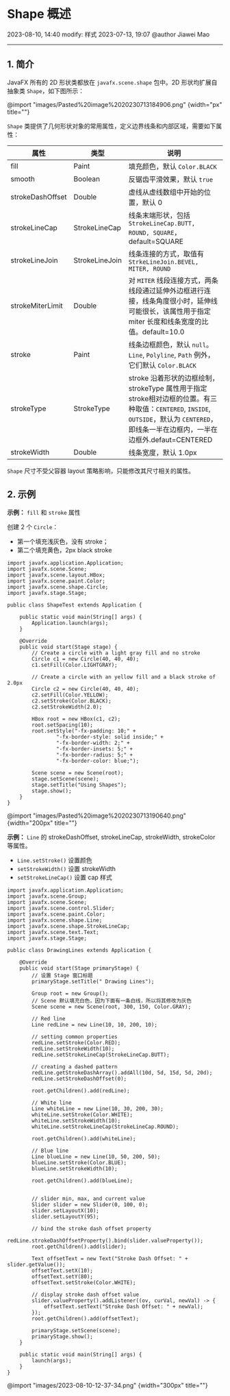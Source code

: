 # Shape 概述

2023-08-10, 14:40
modify: 样式
2023-07-13, 19:07
@author Jiawei Mao
****
## 1. 简介

JavaFX 所有的 2D 形状类都放在 `javafx.scene.shape` 包中。2D 形状均扩展自抽象类 `Shape`，如下图所示：

@import "images/Pasted%20image%2020230713184906.png" {width="px" title=""}

`Shape` 类提供了几何形状对象的常用属性，定义边界线条和内部区域，需要如下属性：

| 属性             | 类型           | 说明              | 
| ---------------- | -------------- | ---------------- |
| fill             | Paint          | 填充颜色，默认 `Color.BLACK`           | 
| smooth           | Boolean        | 反锯齿平滑效果，默认 `true`            |                
| strokeDashOffset | Double         | 虚线从虚线数组中开始的位置，默认 0    |
| strokeLineCap    | StrokeLineCap  | 线条末端形状，包括 `StrokeLineCap.BUTT, ROUND, SQUARE`，default=SQUARE     |
| strokeLineJoin   | StrokeLineJoin | 线条连接的方式，取值有 `StrkeLineJoin.BEVEL, MITER, ROUND`             |
| strokeMiterLimit | Double         | 对 `MITER` 线段连接方式，两条线段通过延伸外边框进行连接，线条角度很小时，延伸线可能很长，该属性用于指定 miter 长度和线条宽度的比值。default=10.0   |
| stroke           | Paint          | 线条边框颜色，默认 `null`。`Line`, `Polyline`, `Path` 例外，它们默认 `Color.BLACK`               |
| strokeType       | StrokeType     | stroke 沿着形状的边框绘制，strokeType 属性用于指定stroke相对边框的位置。有三种取值：`CENTERED`, `INSIDE`, `OUTSIDE`，默认为 `CENTERED`，即线条一半在边框内，一半在边框外.defaut=CENTERED |
| strokeWidth      | Double         | 线条宽度，默认 1.0px                                        |                 |

`Shape` 尺寸不受父容器 layout 策略影响，只能修改其尺寸相关的属性。

## 2. 示例

**示例：** `fill` 和 `stroke` 属性

创建 2 个 `Circle`：

- 第一个填充浅灰色，没有 stroke；
- 第二个填充黄色，2px black stroke

```java{.line-numbers}
import javafx.application.Application;
import javafx.scene.Scene;
import javafx.scene.layout.HBox;
import javafx.scene.paint.Color;
import javafx.scene.shape.Circle;
import javafx.stage.Stage;

public class ShapeTest extends Application {

    public static void main(String[] args) {
        Application.launch(args);
    }

    @Override
    public void start(Stage stage) {
        // Create a circle with a light gray fill and no stroke
        Circle c1 = new Circle(40, 40, 40);
        c1.setFill(Color.LIGHTGRAY);

        // Create a circle with an yellow fill and a black stroke of 2.0px
        Circle c2 = new Circle(40, 40, 40);
        c2.setFill(Color.YELLOW);
        c2.setStroke(Color.BLACK);
        c2.setStrokeWidth(2.0);

        HBox root = new HBox(c1, c2);
        root.setSpacing(10);
        root.setStyle("-fx-padding: 10;" +
                "-fx-border-style: solid inside;" +
                "-fx-border-width: 2;" +
                "-fx-border-insets: 5;" +
                "-fx-border-radius: 5;" +
                "-fx-border-color: blue;");

        Scene scene = new Scene(root);
        stage.setScene(scene);
        stage.setTitle("Using Shapes");
        stage.show();
    }
}
```

@import "images/Pasted%20image%2020230713190640.png" {width="200px" title=""}

**示例：** `Line` 的 strokeDashOffset, strokeLineCap, strokeWidth, strokeColor 等属性。

- `Line.setStroke()` 设置颜色
- `setStrokeWidth()` 设置 strokeWidth
- `setStrokeLineCap()` 设置 cap 样式

```java{.line-numbers}
import javafx.application.Application;
import javafx.scene.Group;
import javafx.scene.Scene;
import javafx.scene.control.Slider;
import javafx.scene.paint.Color;
import javafx.scene.shape.Line;
import javafx.scene.shape.StrokeLineCap;
import javafx.scene.text.Text;
import javafx.stage.Stage;

public class DrawingLines extends Application {

    @Override
    public void start(Stage primaryStage) {
        // 设置 Stage 窗口标题
        primaryStage.setTitle(" Drawing Lines");

        Group root = new Group();
        // Scene 默认填充白色，因为下面有一条白线，所以将其修改为灰色
        Scene scene = new Scene(root, 300, 150, Color.GRAY);

        // Red line
        Line redLine = new Line(10, 10, 200, 10);

        // setting common properties
        redLine.setStroke(Color.RED);
        redLine.setStrokeWidth(10);
        redLine.setStrokeLineCap(StrokeLineCap.BUTT);

        // creating a dashed pattern
        redLine.getStrokeDashArray().addAll(10d, 5d, 15d, 5d, 20d);
        redLine.setStrokeDashOffset(0);

        root.getChildren().add(redLine);

        // White line
        Line whiteLine = new Line(10, 30, 200, 30);
        whiteLine.setStroke(Color.WHITE);
        whiteLine.setStrokeWidth(10);
        whiteLine.setStrokeLineCap(StrokeLineCap.ROUND);

        root.getChildren().add(whiteLine);

        // Blue line
        Line blueLine = new Line(10, 50, 200, 50);
        blueLine.setStroke(Color.BLUE);
        blueLine.setStrokeWidth(10);

        root.getChildren().add(blueLine);


        // slider min, max, and current value
        Slider slider = new Slider(0, 100, 0);
        slider.setLayoutX(10);
        slider.setLayoutY(95);

        // bind the stroke dash offset property
        redLine.strokeDashOffsetProperty().bind(slider.valueProperty());
        root.getChildren().add(slider);

        Text offsetText = new Text("Stroke Dash Offset: " + slider.getValue());
        offsetText.setX(10);
        offsetText.setY(80);
        offsetText.setStroke(Color.WHITE);

        // display stroke dash offset value
        slider.valueProperty().addListener((ov, curVal, newVal) -> {
            offsetText.setText("Stroke Dash Offset: " + newVal);
        });
        root.getChildren().add(offsetText);

        primaryStage.setScene(scene);
        primaryStage.show();
    }

    public static void main(String[] args) {
        launch(args);
    }
}
```

@import "images/2023-08-10-12-37-34.png" {width="300px" title=""}

